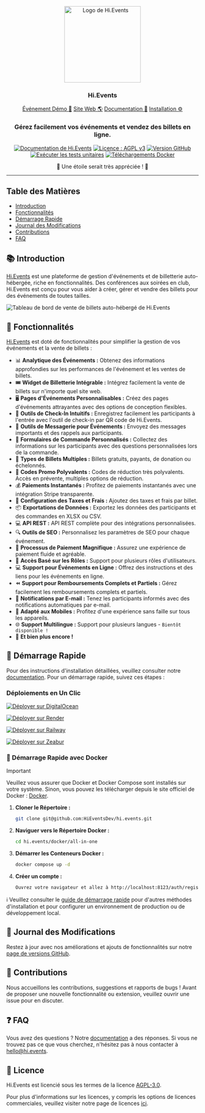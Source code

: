<p align="center">
  <img src="https://hievents-public.s3.us-west-1.amazonaws.com/website/hi-events-rainbow.png?v=1" alt="Logo de Hi.Events" width="200px">
</p>
<h3 align="center">Hi.Events</h3>
<p align="center">
<a href="https://demo.hi.events/event/1/dog-conf-2030">Événement Démo 🌟</a> <a href="https://hi.events?utm_source=gh-readme">Site Web 🌎</a>  <a href="https://hi.events/docs">Documentation 📄</a>  <a href="https://hi.events/docs/getting-started?utm_source=gh-readme">Installation ⚙️</a>
</p>

<h3 align="center">
 Gérez facilement vos événements et vendez des billets en ligne.
</h3>

<div align="center">

[![Documentation de Hi.Events](https://img.shields.io/badge/docs-hi.events-blue)](https://hi.events/docs)
[![Licence : AGPL v3](https://img.shields.io/badge/License-AGPL_v3-blue.svg)](https://github.com/HiEventsDev/hi.events/LICENCE)
[![Version GitHub](https://img.shields.io/github/v/release/HiEventsDev/hi.events?include_prereleases)](https://github.com/HiEventsDev/hi.events/releases)
[![Exécuter les tests unitaires](https://github.com/HiEventsDev/hi.events/actions/workflows/unit-tests.yml/badge.svg?event=push)](https://github.com/HiEventsDev/hi.events/actions/workflows/unit-tests.yml)
[![Téléchargements Docker](https://img.shields.io/docker/pulls/daveearley/hi.events-all-in-one)](https://hub.docker.com/r/daveearley/hi.events-all-in-one)

</div>

<div align="center">
 🌟 Une étoile serait très appréciée ! 🌟
</div>

<hr/>

## Table des Matières

- [Introduction](#-introduction)
- [Fonctionnalités](#-fonctionnalités)
- [Démarrage Rapide](#-démarrage-rapide)
- [Journal des Modifications](#-journal-des-modifications)
- [Contributions](#-contributions)
- [FAQ](#-faq)

## 📚 Introduction

<a href="https://hi.events">Hi.Events</a> est une plateforme de gestion d'événements et de billetterie auto-hébergée, riche en fonctionnalités. Des conférences aux soirées en club, Hi.Events est conçu pour vous aider à créer, gérer et vendre des billets pour des événements de toutes tailles.

<img alt="Tableau de bord de vente de billets auto-hébergé de Hi.Events" src="https://hievents-public.s3.us-west-1.amazonaws.com/website/dashboard-screenshot.png"/>

## 🌟 Fonctionnalités

<a href="https://hi.events">Hi.Events</a> est doté de fonctionnalités pour simplifier la gestion de vos événements et la vente de billets :

- 📊 **Analytique des Événements :** Obtenez des informations approfondies sur les performances de l'événement et les ventes de billets.
- 🎟 **Widget de Billetterie Intégrable :** Intégrez facilement la vente de billets sur n'importe quel site web.
- 🖥 **Pages d'Événements Personnalisables :** Créez des pages d'événements attrayantes avec des options de conception flexibles.
- 🔑 **Outils de Check-In Intuitifs :** Enregistrez facilement les participants à l'entrée avec l'outil de check-in par QR code de Hi.Events.
- 💬 **Outils de Messagerie pour Événements :** Envoyez des messages importants et des rappels aux participants.
- 📝 **Formulaires de Commande Personnalisés :** Collectez des informations sur les participants avec des questions personnalisées lors de la commande.
- 🎫 **Types de Billets Multiples :** Billets gratuits, payants, de donation ou échelonnés.
- 💸 **Codes Promo Polyvalents :** Codes de réduction très polyvalents. Accès en prévente, multiples options de réduction.
- 💰 **Paiements Instantanés :** Profitez de paiements instantanés avec une intégration Stripe transparente.
- 🧾 **Configuration des Taxes et Frais :** Ajoutez des taxes et frais par billet.
- 📦 **Exportations de Données :** Exportez les données des participants et des commandes en XLSX ou CSV.
- 💻 **API REST :** API REST complète pour des intégrations personnalisées.
- 🔍 **Outils de SEO :** Personnalisez les paramètres de SEO pour chaque événement.
- 🛒 **Processus de Paiement Magnifique :** Assurez une expérience de paiement fluide et agréable.
- 🔐 **Accès Basé sur les Rôles :** Support pour plusieurs rôles d'utilisateurs.
- 💻 **Support pour Événements en Ligne :** Offrez des instructions et des liens pour les événements en ligne.
- ⏪ **Support pour Remboursements Complets et Partiels :** Gérez facilement les remboursements complets et partiels.
- 📧 **Notifications par E-mail :** Tenez les participants informés avec des notifications automatiques par e-mail.
- 📱 **Adapté aux Mobiles :** Profitez d'une expérience sans faille sur tous les appareils.
- 🌐 **Support Multilingue :** Support pour plusieurs langues - `Bientôt disponible !`
- 🎉 **Et bien plus encore !**

## 🚀 Démarrage Rapide

Pour des instructions d'installation détaillées, veuillez consulter notre [documentation](https://hi.events/docs/getting-started). Pour
un démarrage rapide, suivez ces étapes :

### Déploiements en Un Clic

[![Déployer sur DigitalOcean](https://www.deploytodo.com/do-btn-blue.svg)](https://github.com/HiEventsDev/hi.events-digitalocean)

[![Déployer sur Render](https://render.com/images/deploy-to-render-button.svg)](https://github.com/HiEventsDev/hi.events-render.com)

[![Déployer sur Railway](https://railway.app/button.svg)](https://railway.app/template/8CGKmu?referralCode=KvSr11)

[![Déployer sur Zeabur](https://zeabur.com/button.svg)](https://zeabur.com/templates/8DIRY6)

### 🐳 Démarrage Rapide avec Docker

> [!IMPORTANT]  
> Veuillez vous assurer que Docker et Docker Compose sont installés sur votre système. Sinon, vous pouvez les télécharger depuis le site officiel de Docker : [Docker](https://www.docker.com/get-started).

1. **Cloner le Répertoire :**
   ```bash
   git clone git@github.com:HiEventsDev/hi.events.git
   ```

2. **Naviguer vers le Répertoire Docker :**
   ```bash
   cd hi.events/docker/all-in-one
   ```

3. **Démarrer les Conteneurs Docker :**
   ```bash
   docker compose up -d
   ```
4. **Créer un compte :**
   ```bash
   Ouvrez votre navigateur et allez à http://localhost:8123/auth/register.
   ```

ℹ️ Veuillez consulter le [guide de démarrage rapide](https://hi.events/docs/getting-started) pour d'autres méthodes d'installation et
pour configurer un environnement de production ou de développement local.

## 📝 Journal des Modifications

Restez à jour avec nos améliorations et ajouts de fonctionnalités sur notre [page de versions GitHub](https://github.com/HiEventsDev/hi.events/releases).

## 🤝 Contributions

Nous accueillons les contributions, suggestions et rapports de bugs ! Avant de proposer une nouvelle fonctionnalité ou extension,
veuillez ouvrir une issue pour en discuter.

## ❓ FAQ

Vous avez des questions ? Notre [documentation](https://hi.events/docs) a des réponses. Si vous ne trouvez pas ce que vous cherchez, n'hésitez pas à
nous contacter à [hello@hi.events](mailto:hello@hi.events).

## 📜 Licence

Hi.Events est licencié sous les termes de la licence [AGPL-3.0](https://github.com/HiEventsDev/hi.events/blob/main/LICENCE).

Pour plus d'informations sur les licences, y compris les options de licences commerciales, veuillez visiter notre page de licences [ici](https://hi.events/licensing).